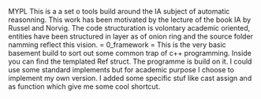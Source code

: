 MYPL 
This is a a set o tools build around the IA subject of automatic reasonning. This work has been motivated by the lecture of the book IA by Russel and Norvig. 
The code structuration is volontary academic oriented, entities have been structured in layer as of onion ring and the source folder namming reflect this vision.
= 0_framework = 
This is the very basic basement build to sort out some common trap of c++ programming. Inside you can find the templated Ref  struct. The programme is build on it. I could use some standard implements but for academic purpose I choose to implement my own version. I added some specific stuf like cast assign and as function which give me some cool shortcut.
